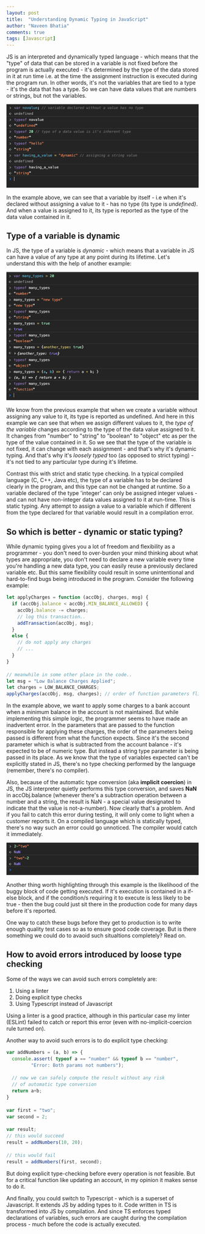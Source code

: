 ```yaml
---
layout: post
title:  "Understanding Dynamic Typing in JavaScript"
author: "Naveen Bhatia"
comments: true
tags: [Javascript]
---
```


JS is an interpreted and dynamically typed language - which means that the "type" of data that can be stored in a variable is not fixed before the program is actually executed - it's determined by the type of the data stored in it at run time i.e. at the time the assignment instruction is executed during the program run. In other words, it's not the variables that are tied to a type - it's the data that has a type. So we can have data values that are numbers or strings, but not the variables. 

![typeof](/assets/imgs/typeof-var.png)

In the example above, we can see that a variable by itself - i.e when it's declared without assigning a value to it - has no type (its type is *undefined)*. And when a value is assigned to it, its type is reported as the type of the data value contained in it.

## Type of a variable is dynamic

In JS, the type of a variable is *dynamic* - which means that a variable in JS can have a value of any type at any point during its lifetime. Let's understand this with the help of another example:

![DynamicTyping](/assets/imgs/dynamic-typing.png)

We know from the previous example that when we create a variable without assigning any value to it, its type is reported as undefined. And here in this example we can see that when we assign different values to it, the *type of the variable* changes according to the type of the data value assigned to it. It changes from "number" to "string" to "boolean" to "object" etc as per the type of the value contained in it. So we see that the type of the variable is not fixed, it can change with each assignment - and that's why it's dynamic typing. And that's why it's *loosely typed* too (as opposed to strict typing) - it's not tied to any particular type during it's lifetime.

Contrast this with strict and static type checking. In a typical compiled language (C, C++, Java etc), the type of a variable has to be declared clearly in the program, and this type can not be changed at runtime. So a variable declared of the type 'integer' can only be assigned integer values - and can not have non-integer data values assigned to it at run-time. This is static typing. Any attempt to assign a value to a variable which if different from the type declared for that variable would result in a compilation error. 

## So which is better - dynamic or static typing?

While dynamic typing gives you a lot of freedom and flexibility as a programmer - you don't need to over-burden your mind thinking about what types are appropriate, you don't need to declare a new variable every time you're handling a new data type, you can easily reuse a previously declared variable etc. But this same flexibility could result in some unintentional and hard-to-find bugs being introduced in the program. Consider the following example:

```javascript
let applyCharges = function (accObj, charges, msg) {
  if (accObj.balance < accObj.MIN_BALANCE_ALLOWED) {
    accObj.balance -= charges; 
    // log this transaction..
    addTransaction(accObj, msg);
  }
  else {
    // do not apply any charges
    // ...
  }
}

// meanwhile in some other place in the code..
let msg = "Low Balance Charges Applied";
let charges = LOW_BALANCE_CHARGES;
applyCharges(accObj, msg, charges); // order of function parameters flipped 
```

In the example above, we want to apply some charges to a bank account when a minimum balance in the account is not maintained. But while implementing this simple logic, the programmer seems to have made an inadvertent error. In the parameters that are passed to the function responsible for applying these charges, the order of the parameters being passed is different from what the function expects. Since it's the second parameter which is what is subtracted from the account balance - it's expected to be of numeric type. But instead a string type parameter is being passed in its place. As we know that the type of variables expected can't be explicitly stated in JS, there's no type checking performed by the language (remember, there's no compiler). 

Also, because of the automatic type conversion (aka **implicit coercion**) in JS, the JS interpreter quietly performs this type conversion, and saves **NaN** in accObj.balance (whenever there's a subtraction operation between a number and a string, the result is NaN - a special value designated to indicate that the value is not-a-number). Now clearly that's a problem. And if you fail to catch this error during testing, it will only come to light when a customer reports it.
On a compiled language which is statically typed, there's no way such an error could go unnoticed. The compiler would catch it immediately.

![automatic-type-conversion](/assets/imgs/implicit-coercion.png)

Another thing worth highlighting through this example is the likelihood of the buggy block of code getting executed. If it's execution is contained in a if-else block, and if the condition/s requiring it to execute is less likely to be true - then the bug could just sit there in the production code for many days before it's reported. 

One way to catch these bugs before they get to production is to write enough quality test cases so as to ensure good code coverage. But is there something we could do to avaoid such situaltions completely? Read on.

## How to avoid errors introduced by loose type checking

Some of the ways we can avoid such errors completely are:

1. Using a linter 
2. Doing explicit type checks 
3. Using Typescript instead of Javascript

Using a linter is a good practice, although in this particular case my linter (ESLint) failed to catch or report this error (even with no-implicit-coercion rule turned on). 

Another way to avoid such errors is to do explicit type checking:

```jsx
var addNumbers = (a, b) => {
  console.assert( typeof a == "number" && typeof b == "number", 
         "Error: Both params not numbers");
        
  // now we can safely compute the result without any risk 
  // of automatic type conversion
  return a+b;
}

var first = "two";
var second = 2;

var result;
// this would succeed
result = addNumbers(10, 20);

// this would fail
result = addNumbers(first, second);
```

But doing explicit type-checking before every operation is not feasible. But for a critical function like updating an account, in my opinion it makes sense to do it.

And finally, you could switch to Typescript - which is a superset of Javascript. It extends JS by adding types to it. Code written in TS is transformed into JS by compilation. And since TS enforces typed declarations of variables, such errors are caught during the compilation process - much before the code is actually executed.
